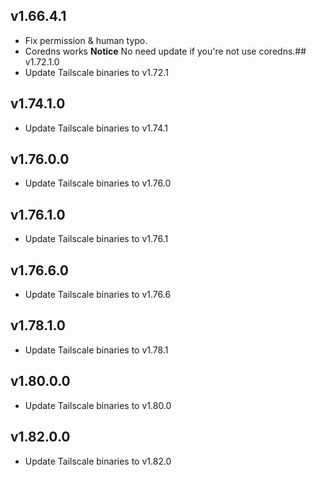 ## v1.66.4.1
- Fix permission & human typo.
- Coredns works
**Notice**
No need update if you're not use coredns.## v1.72.1.0
- Update Tailscale binaries to v1.72.1
## v1.74.1.0
- Update Tailscale binaries to v1.74.1
## v1.76.0.0
- Update Tailscale binaries to v1.76.0
## v1.76.1.0
- Update Tailscale binaries to v1.76.1
## v1.76.6.0
- Update Tailscale binaries to v1.76.6
## v1.78.1.0
- Update Tailscale binaries to v1.78.1
## v1.80.0.0
- Update Tailscale binaries to v1.80.0
## v1.82.0.0
- Update Tailscale binaries to v1.82.0
